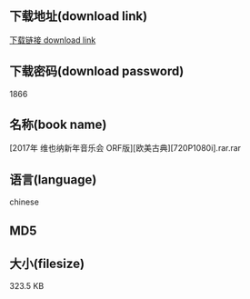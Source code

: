 ## 下载地址(download link)
[下载链接 download link](https://voluble-croquembouche-d321dc.netlify.app/?s=%5B2017%E5%B9%B4+%E7%BB%B4%E4%B9%9F%E7%BA%B3%E6%96%B0%E5%B9%B4%E9%9F%B3%E4%B9%90%E4%BC%9A+ORF%E7%89%88%5D%5B%E6%AC%A7%E7%BE%8E%E5%8F%A4%E5%85%B8%5D%5B720P1080i%5D.rar)

## 下载密码(download password)
1866

## 名称(book name)
[2017年 维也纳新年音乐会 ORF版][欧美古典][720P1080i].rar.rar

## 语言(language)
chinese

## MD5


## 大小(filesize)
323.5 KB
